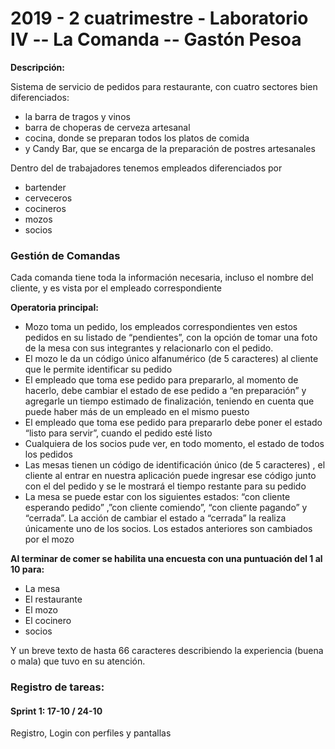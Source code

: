 <h1>
2019 - 2 cuatrimestre - Laboratorio IV -- La Comanda -- Gastón Pesoa
</h1>

<b>Descripción:</b>

<p>
   Sistema de servicio de pedidos para restaurante, con cuatro sectores bien diferenciados: 
</p>   
<ul>
   <li>la barra de tragos y vinos</li>
   <li>barra de choperas de cerveza artesanal</li>
   <li>cocina, donde se preparan todos los platos de comida</li>
   <li>y Candy Bar​, que se encarga de la preparación de postres artesanales</li>
</ul>
</hr>
<p>
Dentro del de trabajadores tenemos empleados diferenciados por
</p>
<ul>
   <li>bartender​</li>
   <li>cerveceros​</li>
   <li>cocineros​</li>
   <li>mozos​</li>
   <li>socios​</li>
</ul>

<h3>Gestión de Comandas</h3>
<p>Cada comanda tiene toda la información necesaria, incluso el nombre del cliente, y es vista por el empleado correspondiente</p>
<p><b>Operatoria principal:</b></p>
<ul>
   <li>Mozo toma un pedido, los empleados correspondientes ven estos pedidos en su listado de “pendientes”, con la opción de tomar una foto de la mesa con sus integrantes y relacionarlo con el pedido.</li>
   <li>El mozo le da un código único alfanumérico (de 5 caracteres) al cliente que le permite identificar su pedido</li>
   <li>El empleado que toma ese pedido para prepararlo, al momento de hacerlo, debe cambiar el estado de ese pedido a “en preparación” y agregarle un tiempo estimado de finalización, teniendo en cuenta que puede haber más de un empleado en el mismo puesto</li>
   <li>El empleado que toma ese pedido para prepararlo debe poner el estado “listo para servir”, cuando el pedido esté listo</li>
   <li>Cualquiera de los socios pude ver, en todo momento, el estado de todos los pedidos</li>
   <li>Las mesas tienen un código de identificación único (de 5 caracteres) , el cliente al entrar en nuestra aplicación puede ingresar ese código junto con el del pedido y se le mostrará el tiempo restante para su pedido</li>
   <li>La mesa se puede estar con los siguientes estados: “con cliente esperando pedido” ,”con cliente comiendo”, “con cliente pagando” y “cerrada”. La acción de cambiar el estado a “cerrada” la realiza únicamente uno de los socios. Los estados anteriores son cambiados por el mozo</li>
</ul>
</hr>
<p><b>Al terminar de comer se habilita una encuesta con una puntuación del 1 al 10 para:</b></p>
<ul>
   <li>La mesa</li>
   <li>El restaurante</li>
   <li>El mozo</li>
   <li>El cocinero</li>
   <li>socios​</li>
</ul>
<p>Y un breve texto de hasta 66 caracteres describiendo la experiencia (buena o mala) que tuvo en su atención.</p>
</hr>
<h3>Registro de tareas:</h3>
</hr>
<h4>Sprint 1: 17-10 / 24-10</h4>
<p>Registro, Login con perfiles y pantallas</p>



